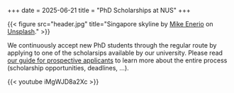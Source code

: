 +++
date = 2025-06-21
title = "PhD Scholarships at NUS"
+++

{{< figure src="header.jpg" title="Singapore skyline by [Mike Enerio](https://unsplash.com/@mikeenerio) on [Unsplash](https://unsplash.com/photos/CQhgno3yhv8)." >}}


We continuously accept new PhD students through the regular route by applying to one of the scholarsips available by our university.
Please read [our guide for prospective applicants](/opportunities/application-guide/) to learn more about the entire process (scholarship opportunities, deadlines, ...).

{{< youtube iMgWJD8a2Xc >}}



